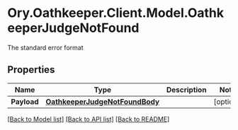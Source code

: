 # Ory.Oathkeeper.Client.Model.OathkeeperJudgeNotFound
The standard error format

## Properties

Name | Type | Description | Notes
------------ | ------------- | ------------- | -------------
**Payload** | [**OathkeeperJudgeNotFoundBody**](OathkeeperJudgeNotFoundBody.md) |  | [optional] 

[[Back to Model list]](../README.md#documentation-for-models) [[Back to API list]](../README.md#documentation-for-api-endpoints) [[Back to README]](../README.md)

